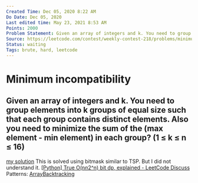 ```yaml
---
Created Time: Dec 05, 2020 8:22 AM
Do Date: Dec 05, 2020
Last edited time: May 23, 2021 8:53 AM
Points: 2000
Problem Statement: Given an array of integers and k. You need to group elements into k groups of equal size such that each group contains distinct elements. Also you need to minimize the sum of the (max element - min element) in each group? (1 ≤ k ≤ n ≤ 16)
Source: https://leetcode.com/contest/weekly-contest-218/problems/minimum-incompatibility/
Status: waiting
Tags: brute, hard, leetcode
---
```


# Minimum incompatibility

Given an array of integers and k. You need to group elements into k groups of equal size such that each group contains distinct elements. Also you need to minimize the sum of the (max element - min element) in each group? (1 ≤ k ≤ n ≤ 16)
---
[my solution](Minimum%20incompatibility%20549122153c1446bb8c716b42b236ad30/my%20solution%206059b4a9a4514127a9508f2348a222da.md) 
This is solved using bitmask similar to TSP. But I did not understand it. 
[[Python] True O(n*n*2^n) bit dp, explained - LeetCode Discuss](https://leetcode.com/problems/minimum-incompatibility/discuss/961969/Python-True-O(n*n*2n)-bit-dp-explained)
Patterns: [Array](Array.md)[Backtracking](Backtracking.md)